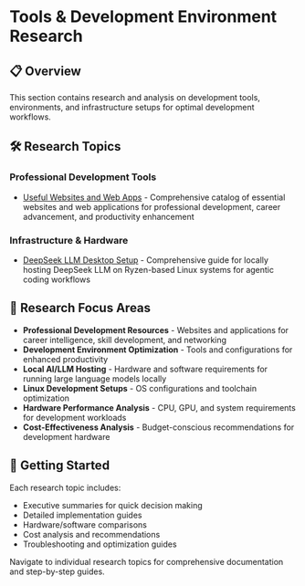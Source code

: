 # Tools & Development Environment Research

## 📋 Overview

This section contains research and analysis on development tools, environments, and infrastructure setups for optimal development workflows.

## 🛠️ Research Topics

### Professional Development Tools

* [Useful Websites and Web Apps](useful-websites-web-apps/README.md) - Comprehensive catalog of essential websites and web applications for professional development, career advancement, and productivity enhancement

### Infrastructure & Hardware

* [DeepSeek LLM Desktop Setup](deepseek-llm-desktop-setup/README.md) - Comprehensive guide for locally hosting DeepSeek LLM on Ryzen-based Linux systems for agentic coding workflows

## 🎯 Research Focus Areas

- **Professional Development Resources** - Websites and applications for career intelligence, skill development, and networking
- **Development Environment Optimization** - Tools and configurations for enhanced productivity
- **Local AI/LLM Hosting** - Hardware and software requirements for running large language models locally
- **Linux Development Setups** - OS configurations and toolchain optimization
- **Hardware Performance Analysis** - CPU, GPU, and system requirements for development workloads
- **Cost-Effectiveness Analysis** - Budget-conscious recommendations for development hardware

## 🚀 Getting Started

Each research topic includes:
- Executive summaries for quick decision making
- Detailed implementation guides
- Hardware/software comparisons
- Cost analysis and recommendations
- Troubleshooting and optimization guides

Navigate to individual research topics for comprehensive documentation and step-by-step guides.